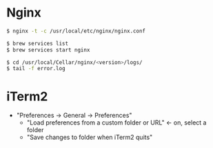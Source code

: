 # Nginx

```bash
$ nginx -t -c /usr/local/etc/nginx/nginx.conf

$ brew services list
$ brew services start nginx

$ cd /usr/local/Cellar/nginx/<version>/logs/
$ tail -f error.log
```

# iTerm2

* "Preferences -> General -> Preferences"
  * "Load preferences from a custom folder or URL" <- on, select a folder
  * "Save changes to folder when iTerm2 quits"
